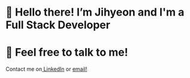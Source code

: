<h1>👋 Hello there! I’m Jihyeon and I'm a Full Stack Developer</h1>

<h1>💬 Feel free to talk to me!</h1>
Contact me on<a href="https://www.linkedin.com/in/jihyeonnam/"> LinkedIn</a> or <a
href="mailto:jihyeon.c.nam@gmail.com">
                email!
              </a>
